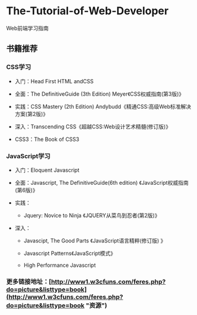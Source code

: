 # The-Tutorial-of-Web-Developer
Web前端学习指南

## 书籍推荐

### CSS学习

- 入门：Head First HTML andCSS

- 全面：The DefinitiveGuide (3th Edition) Meyer《CSS权威指南(第3版)》

- 实践：CSS Mastery (2th Edition) Andybudd《精通CSS:高级Web标准解决方案(第2版)》

- 深入：Transcending CSS《超越CSS:Web设计艺术精髓(修订版)》

- CSS3：The Book of CSS3

### JavaScript学习

- 入门：Eloquent Javascript

- 全面：Javascript, The DefinitiveGuide(6th edition) 《JavaScript权威指南(第6版)》

- 实践：

	- Jquery: Novice to Ninja 《JQUERY从菜鸟到忍者(第2版)》

- 深入：

	- Javascipt, The Good Parts 《JavaScript语言精粹(修订版) 》

	- Javascript Patterns《JavaScript模式》

	- High Performance Javascript


### 更多链接地址：[http://www1.w3cfuns.com/feres.php?do=picture&listtype=book](http://www1.w3cfuns.com/feres.php?do=picture&listtype=book "资源")



